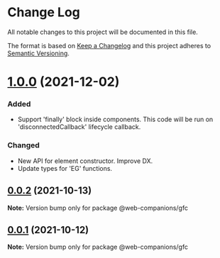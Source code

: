 # Change Log

All notable changes to this project will be documented in this file.

The format is based on [Keep a Changelog](http://keepachangelog.com/)
and this project adheres to [Semantic Versioning](http://semver.org/).

<!-- ## [X.Y.Z] - YYYY-MM-DD -->

<!-- ### Added -->
<!-- ### Changed -->
<!-- ### Deprecated -->
<!-- ### Removed -->
<!-- ### Fixed -->
<!-- ### Security -->

<!-- ## Unreleased -->


# [1.0.0](https://github.com/sumbad/web-companions/compare/@web-companions/gfc@0.0.2...@web-companions/gfc@1.0.0) (2021-12-02)

### Added
  - Support 'finally' block inside components. This code will be run on 'disconnectedCallback' lifecycle callback.

### Changed
  - New API for element constructor. Improve DX.
  - Update types for 'EG' functions.


## [0.0.2](https://github.com/sumbad/web-companions/compare/@web-companions/gfc@0.0.1...@web-companions/gfc@0.0.2) (2021-10-13)

**Note:** Version bump only for package @web-companions/gfc


## [0.0.1](https://github.com/sumbad/web-companions/compare/@web-companions/gfc@0.0.1-develop.4...@web-companions/gfc@0.0.1) (2021-10-12)

**Note:** Version bump only for package @web-companions/gfc
